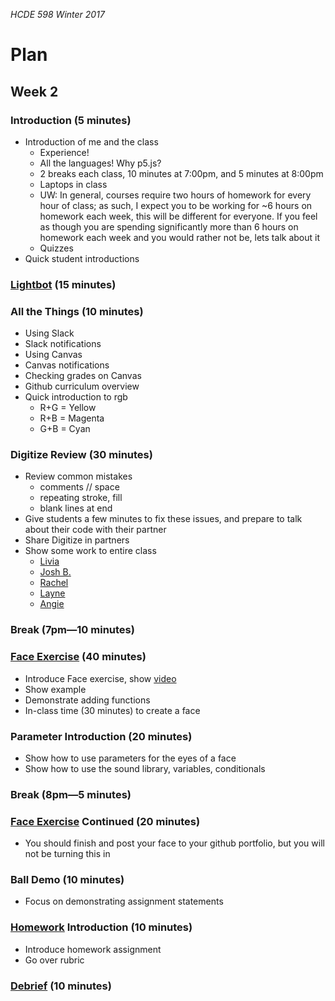 _HCDE 598 Winter 2017_

# Plan
## Week 2

### Introduction (5 minutes)
* Introduction of me and the class
	* Experience!
	* All the languages! Why p5.js?
	* 2 breaks each class, 10 minutes at 7:00pm, and 5 minutes at 8:00pm
	* Laptops in class
	* UW: In general, courses require two hours of homework for every hour of class; as such, I expect you to be working for ~6 hours on homework each week, this will be different for everyone. If you feel as though you are spending significantly more than 6 hours on homework each week and you would rather not be, lets talk about it
	* Quizzes
* Quick student introductions

### [Lightbot](exercises/lightbot.md) (15 minutes)

### All the Things (10 minutes)
* Using Slack
* Slack notifications
* Using Canvas
* Canvas notifications
* Checking grades on Canvas
* Github curriculum overview
* Quick introduction to rgb
	* R+G = Yellow
	* R+B = Magenta
	* G+B = Cyan

### Digitize Review (30 minutes)
* Review common mistakes
	* comments // space
	* repeating stroke, fill
	* blank lines at end
* Give students a few minutes to fix these issues, and prepare to talk about their code with their partner
* Share Digitize in partners
* Show some work to entire class
	* [Livia](https://liviaclaire.github.io/hcde-portfolio/digitize/)
	* [Josh B.](https://nomad1721.github.io/hcde-portfolio/Digitize/)
	* [Rachel](https://rachelbarnacle.github.io/hcde-598-portfolio/hw1-artPiece/)
	* [Layne](https://lsoike.github.io/portfolio/marilyn/)
	* [Angie](https://angimima.github.io/hcde-portfolio/digitize/)

### Break (7pm—10 minutes)

### [Face Exercise](exercises/face.md) (40 minutes)
* Introduce Face exercise, show [video](https://vimeo.com/22245914)
* Show example
* Demonstrate adding functions
* In-class time (30 minutes) to create a face

### Parameter Introduction (20 minutes)
* Show how to use parameters for the eyes of a face
* Show how to use the sound library, variables, conditionals

### Break (8pm—5 minutes)

### [Face Exercise](exercises/face.md) Continued (20 minutes)
* You should finish and post your face to your github portfolio, but you will not be turning this in

### Ball Demo (10 minutes)
* Focus on demonstrating assignment statements

### [Homework](homework/lego-family.md) Introduction (10 minutes)
* Introduce homework assignment
* Go over rubric

### [Debrief](readme.md#debrief) (10 minutes)